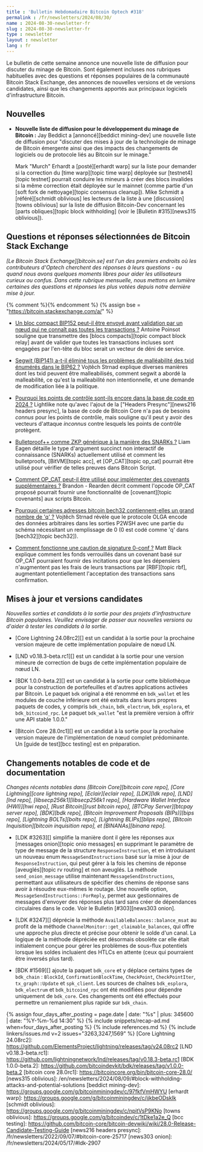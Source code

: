 ```yaml
---
title : 'Bulletin Hebdomadaire Bitcoin Optech #318'
permalink : /fr/newsletters/2024/08/30/
name : 2024-08-30-newsletter-fr
slug : 2024-08-30-newsletter-fr
type : newsletter
layout : newsletter
lang : fr
---
```

Le bulletin de cette semaine annonce une nouvelle liste de diffusion pour discuter du minage de
Bitcoin. Sont également incluses nos
rubriques habituelles avec des questions et réponses populaires
de la communauté Bitcoin Stack Exchange, des annonces de nouvelles versions et de
versions candidates, ainsi que les changements apportés aux principaux logiciels d'infrastructure Bitcoin.

## Nouvelles

- **Nouvelle liste de diffusion pour le développement du minage de Bitcoin :** Jay Beddict a
  [annoncé][beddict mining-dev] une nouvelle liste de diffusion pour "discuter des mises à jour de la
  technologie de minage de Bitcoin émergente ainsi que des impacts des changements de logiciels ou de
  protocole liés au Bitcoin sur le minage."

  Mark "Murch" Erhardt a [posté][erhardt warp] sur la liste pour demander si la correction du [time
  warp][topic time warp] déployée sur [testnet4][topic testnet] pourrait conduire les mineurs à créer
  des blocs invalides si la même correction était déployée sur le mainnet (comme partie d'un [soft
  fork de nettoyage][topic consensus cleanup]). Mike Schmidt a [référé][schmidt oblivious] les
  lecteurs de la liste à une [discussion][towns oblivious] sur la liste de diffusion Bitcoin-Dev
  concernant les [parts obliques][topic block withholding] (voir le [Bulletin #315][news315
  oblivious]).

## Questions et réponses sélectionnées de Bitcoin Stack Exchange

*[Le Bitcoin Stack Exchange][bitcoin.se] est l'un des premiers endroits où les contributeurs
d'Optech cherchent des réponses à leurs questions - ou quand nous avons quelques moments libres pour
aider les utilisateurs curieux ou confus. Dans cette rubrique mensuelle, nous mettons en lumière
certaines des questions et réponses les plus votées depuis notre dernière mise à jour.*

{% comment %}<!-- https://bitcoin.stackexchange.com/search?tab=votes&q=created%3a1m..%20is%3aanswer -->{% endcomment %}
{% assign bse = "https://bitcoin.stackexchange.com/a/" %}

- [Un bloc compact BIP152 peut-il être envoyé avant validation par un nœud qui ne connaît pas toutes
  les transactions ?]({{bse}}123858)
  Antoine Poinsot souligne que transmettre des [blocs compacts][topic compact block relay] avant de
  valider que toutes les transactions incluses sont engagées par l'en-tête du bloc serait un vecteur
  de déni de service.

- [Segwit (BIP141) a-t-il éliminé tous les problèmes de malléabilité des txid énumérés dans le BIP62
  ?]({{bse}}124074)
  Vojtěch Strnad explique diverses manières dont les txid peuvent être malleabilisés, comment segwit a
  abordé la malleabilité, ce qu'est la malleabilité non intentionnelle, et une demande de modification
  liée à la politique.

- [Pourquoi les points de contrôle sont-ils encore dans la base de code en 2024 ?]({{bse}}123768)
  Lightlike note qu'avec l'ajout de la ["Headers Presync"][news216 headers presync], la base de code
  de Bitcoin Core n'a pas de besoins _connus_ pour les points de contrôle, mais souligne qu'il peut y
  avoir des vecteurs d'attaque _inconnus_ contre lesquels les points de contrôle protègent.

- [Bulletproof++ comme ZKP générique à la manière des SNARKs ?]({{bse}}119556)
  Liam Eagen détaille le type d'argument succinct non interactif de connaissance (SNARKs) actuellement
  utilisé et comment les bulletproofs, [BitVM][topic acc], et
  [OP_CAT][topic op_cat] pourrait être utilisé pour vérifier de telles preuves dans Bitcoin Script.

- [Comment OP_CAT peut-il être utilisé pour implémenter des covenants supplémentaires
  ?]({{bse}}123829)
  Brandon - Rearden décrit comment l'opcode OP_CAT proposé pourrait fournir
  une fonctionnalité de [covenant][topic covenants] aux scripts Bitcoin.

- [Pourquoi certaines adresses bitcoin bech32 contiennent-elles un grand nombre de 'q' ?]({{bse}}123902)
  Vojtěch Strnad révèle que le protocole OLGA encode des données arbitraires dans
  les sorties P2WSH avec une partie du schéma nécessitant un remplissage de 0 (0 est codé comme 'q'
  dans [bech32][topic bech32]).

- [Comment fonctionne une caution de signature 0-conf ?]({{bse}}124022)
  Matt Black explique comment les fonds verrouillés dans un covenant basé sur OP_CAT pourraient
  fournir des incitations pour que les dépensiers n'augmentent pas les frais de leurs
  transactions par [RBF][topic rbf], augmentant potentiellement l'acceptation des transactions sans confirmation.

## Mises à jour et versions candidates

*Nouvelles sorties et candidats à la sortie pour des projets d'infrastructure Bitcoin populaires.
Veuillez envisager de passer aux nouvelles versions ou d'aider à tester
les candidats à la sortie.*

- [Core Lightning 24.08rc2][] est un candidat à la sortie pour la prochaine version majeure
  de cette implémentation populaire de nœud LN.

- [LND v0.18.3-beta.rc1][] est un candidat à la sortie pour une version mineure de correction de bugs
  de cette implémentation populaire de nœud LN.

- [BDK 1.0.0-beta.2][] est un candidat à la sortie pour cette bibliothèque pour
  la construction de portefeuilles et d'autres applications activées par Bitcoin. Le paquet `bdk`
  original a été renommé en `bdk_wallet` et les modules de couche inférieure ont été extraits dans leurs
  propres paquets de codes, y compris `bdk_chain`, `bdk_electrum`, `bdk_esplora`, et `bdk_bitcoind_rpc`.
  Le paquet `bdk_wallet` "est la première version à offrir une API stable 1.0.0."

- [Bitcoin Core 28.0rc1][] est un candidat à la sortie pour la prochaine version majeure
  de l'implémentation de nœud complet prédominante. Un [guide de test][bcc testing] est en
  préparation.

## Changements notables de code et de documentation

_Changes récents notables dans [Bitcoin Core][bitcoin core repo], [Core
Lightning][core lightning repo], [Eclair][eclair repo], [LDK][ldk repo],
[LND][lnd repo], [libsecp256k1][libsecp256k1 repo], [Hardware Wallet
Interface (HWI)][hwi repo], [Rust Bitcoin][rust bitcoin repo], [BTCPay
Server][btcpay server repo], [BDK][bdk repo], [Bitcoin Improvement
Proposals (BIPs)][bips repo], [Lightning BOLTs][bolts repo],
[Lightning BLIPs][blips repo], [Bitcoin Inquisition][bitcoin inquisition
repo], et [BINANAs][binana repo]._

- [LDK #3263][] simplifie la manière dont il gère les réponses aux [messages onion][topic onio messages]
  en supprimant le paramètre de type de message de la structure `ResponseInstruction`,
  et en introduisant un nouveau enum `MessageSendInstructions` basé sur
  la mise à jour de `ResponseInstruction`, qui peut gérer à la fois les chemins de réponse
  [aveuglés][topic rv routing] et non aveuglés. La méthode `send_onion_message` utilise maintenant
  `MessageSendInstructions`, permettant aux utilisateurs de spécifier des chemins de réponse sans
  avoir à résoudre eux-mêmes le routage. Une nouvelle option, `MessageSendInstructions::ForReply`,
  permet aux gestionnaires de messages d'envoyer des réponses plus tard sans créer de dépendances
  circulaires dans le code. Voir le Bulletin [#303][news303 onion].

- [LDK #3247][] déprécie la méthode `AvailableBalances::balance_msat` au profit de la méthode
  `ChannelMonitor::get_claimable_balances`, qui offre une approche plus directe et précise pour
  obtenir le solde d'un canal. La logique de la méthode dépréciée est désormais obsolète car elle
  était initialement conçue pour gérer les problèmes de sous-flux potentiels lorsque les soldes
  incluaient des HTLCs en attente (ceux qui pourraient être inversés plus tard).

- [BDK #1569][] ajoute la paquet `bdk_core` et y déplace certains types de `bdk_chain` : `BlockId`,
  `ConfirmationBlockTime`, `CheckPoint`, `CheckPointIter`, `tx_graph::Update` et `spk_client`. Les
  sources de chaînes `bdk_esplora`, `bdk_electrum` et `bdk_bitcoind_rpc` ont été modifiées pour
  dépendre uniquement de `bdk_core`. Ces changements ont été effectués pour permettre un remaniement
  plus rapide sur `bdk_chain`.

{% assign four_days_after_posting = page.date | date: "%s" | plus: 345600 | date: "%Y-%m-%d 14:30" %}
{% include snippets/recap-ad.md when=four_days_after_posting %}
{% include references.md %}
{% include linkers/issues.md v=2 issues="3263,3247,1569" %}
[Core Lightning 24.08rc2]: https://github.com/ElementsProject/lightning/releases/tag/v24.08rc2
[LND v0.18.3-beta.rc1]: https://github.com/lightningnetwork/lnd/releases/tag/v0.18.3-beta.rc1
[BDK 1.0.0-beta.2]: https://github.com/bitcoindevkit/bdk/releases/tag/v1.0.0-beta.2
[bitcoin core 28.0rc1]: https://bitcoincore.org/bin/bitcoin-core-28.0/
[news315 oblivious]: /en/newsletters/2024/08/09/#block-withholding-attacks-and-potential-solutions
[beddict mining-dev]: https://groups.google.com/g/bitcoinminingdev/c/97fkfVmHWYU
[erhardt warp]: https://groups.google.com/g/bitcoinminingdev/c/jjkbeODskIk
[schmidt oblivious]: https://groups.google.com/g/bitcoinminingdev/c/npitVsP9KNo
[towns oblivious]: https://groups.google.com/g/bitcoindev/c/1tDke1a2e_Q
[bcc testing]: https://github.com/bitcoin-core/bitcoin-devwiki/wiki/28.0-Release-Candidate-Testing-Guide
[news216 headers presync]: /fr/newsletters/2022/09/07/#bitcoin-core-25717
[news303 onion]: /fr/newsletters/2024/05/17/#ldk-2907